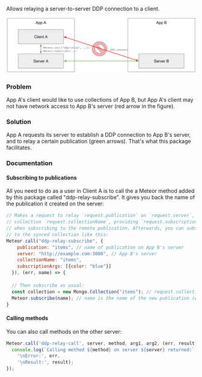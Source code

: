 Allows relaying a server-to-server DDP connection to a client.

![Figure](https://github.com/chfritz/meteor-ddp-relay/raw/master/ddp-relay-figure.png)

### Problem
App A's client would like to use collections of App B, but App A's client may not have network access to App B's server (red arrow in the figure).

### Solution
App A requests its server to establish a DDP connection to App B's server, and to relay a certain publication (green arrows). That's what this package facilitates.

### Documentation

#### Subscribing to publications

All you need to do as a user in Client A is to call the a Meteor method added by this package called "ddp-relay-subscribe". It gives you back the name of the publication it created on the server:

```js
// Makes a request to relay `request.publication` on `request.server`, using
// collection `request.collectionName`, providing `request.subscriptionArgs`
// when subscribing to the remote publication. Afterwards, you can subscribe
// to the synced collection like this:
Meteor.call("ddp-relay-subscribe", {
    publication: "items", // name of publication on App B's server
    server: "http://example.com:3000", // App B's server
    collectionName: "items",
    subscriptionArgs: [{color: "blue"}]
  }), (err, name) => {

  // Then subscribe as usual:
  const collection = new Mongo.Collection("items"); // request.collectionName
  Meteor.subscribe(name); // name is the name of the new publication (within App A)
}
```

#### Calling methods

You can also call methods on the other server:

```js
Meteor.call('ddp-relay-call', server, method, arg1, arg2, (err, result) => {
  console.log(`Calling method ${method} on server ${server} returned:`,
    '\nError:', err,
    '\nResult:', result);
});
```

